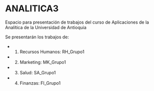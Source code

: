 # ANALITICA3

Espacio para presentación de trabajos del curso de Aplicaciones de la Analítica de la Universidad de Antioquia

Se presentarán los trabajos de:

- 1. Recursos Humanos: RH_Grupo1
- 2. Marketing: MK_Grupo1
- 3. Salud: SA_Grupo1
- 4. Finanzas: FI_Grupo1
